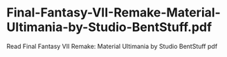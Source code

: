 # Final-Fantasy-VII-Remake-Material-Ultimania-by-Studio-BentStuff.pdf
Read Final Fantasy VII Remake: Material Ultimania by Studio BentStuff pdf
